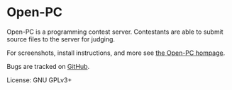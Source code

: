 Open-PC
=======

Open-PC is a programming contest server.  Contestants are able to submit source files to the server for judging.

For screenshots, install instructions, and more see [the Open-PC hompage](https://github.com/leachlife4/Open-PC).

Bugs are tracked on [GitHub](https://github.com/leachlife4/Open-PC).

License: GNU GPLv3+

